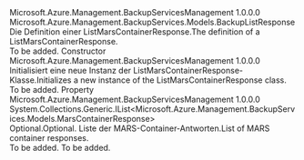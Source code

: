<Type Name="ListMarsContainerResponse" FullName="Microsoft.Azure.Management.BackupServices.Models.ListMarsContainerResponse">
  <TypeSignature Language="C#" Value="public class ListMarsContainerResponse : Microsoft.Azure.Management.BackupServices.Models.BackupListResponse" />
  <TypeSignature Language="ILAsm" Value=".class public auto ansi beforefieldinit ListMarsContainerResponse extends Microsoft.Azure.Management.BackupServices.Models.BackupListResponse" />
  <TypeSignature Language="DocId" Value="T:Microsoft.Azure.Management.BackupServices.Models.ListMarsContainerResponse" />
  <TypeSignature Language="VB.NET" Value="Public Class ListMarsContainerResponse&#xA;Inherits BackupListResponse" />
  <TypeSignature Language="F#" Value="type ListMarsContainerResponse = class&#xA;    inherit BackupListResponse" />
  <AssemblyInfo>
    <AssemblyName>Microsoft.Azure.Management.BackupServicesManagement</AssemblyName>
    <AssemblyVersion>1.0.0.0</AssemblyVersion>
  </AssemblyInfo>
  <Base>
    <BaseTypeName>Microsoft.Azure.Management.BackupServices.Models.BackupListResponse</BaseTypeName>
  </Base>
  <Interfaces />
  <Docs>
    <summary>
            <span data-ttu-id="78374-101">Die Definition einer ListMarsContainerResponse.</span><span class="sxs-lookup"><span data-stu-id="78374-101">The definition of a ListMarsContainerResponse.</span></span>
            </summary>
    <remarks>To be added.</remarks>
  </Docs>
  <Members>
    <Member MemberName=".ctor">
      <MemberSignature Language="C#" Value="public ListMarsContainerResponse ();" />
      <MemberSignature Language="ILAsm" Value=".method public hidebysig specialname rtspecialname instance void .ctor() cil managed" />
      <MemberSignature Language="DocId" Value="M:Microsoft.Azure.Management.BackupServices.Models.ListMarsContainerResponse.#ctor" />
      <MemberSignature Language="VB.NET" Value="Public Sub New ()" />
      <MemberType>Constructor</MemberType>
      <AssemblyInfo>
        <AssemblyName>Microsoft.Azure.Management.BackupServicesManagement</AssemblyName>
        <AssemblyVersion>1.0.0.0</AssemblyVersion>
      </AssemblyInfo>
      <Parameters />
      <Docs>
        <summary>
            <span data-ttu-id="78374-102">Initialisiert eine neue Instanz der ListMarsContainerResponse-Klasse.</span><span class="sxs-lookup"><span data-stu-id="78374-102">Initializes a new instance of the ListMarsContainerResponse class.</span></span>
            </summary>
        <remarks>To be added.</remarks>
      </Docs>
    </Member>
    <Member MemberName="Value">
      <MemberSignature Language="C#" Value="public System.Collections.Generic.IList&lt;Microsoft.Azure.Management.BackupServices.Models.MarsContainerResponse&gt; Value { get; set; }" />
      <MemberSignature Language="ILAsm" Value=".property instance class System.Collections.Generic.IList`1&lt;class Microsoft.Azure.Management.BackupServices.Models.MarsContainerResponse&gt; Value" />
      <MemberSignature Language="DocId" Value="P:Microsoft.Azure.Management.BackupServices.Models.ListMarsContainerResponse.Value" />
      <MemberSignature Language="VB.NET" Value="Public Property Value As IList(Of MarsContainerResponse)" />
      <MemberSignature Language="F#" Value="member this.Value : System.Collections.Generic.IList&lt;Microsoft.Azure.Management.BackupServices.Models.MarsContainerResponse&gt; with get, set" Usage="Microsoft.Azure.Management.BackupServices.Models.ListMarsContainerResponse.Value" />
      <MemberType>Property</MemberType>
      <AssemblyInfo>
        <AssemblyName>Microsoft.Azure.Management.BackupServicesManagement</AssemblyName>
        <AssemblyVersion>1.0.0.0</AssemblyVersion>
      </AssemblyInfo>
      <ReturnValue>
        <ReturnType>System.Collections.Generic.IList&lt;Microsoft.Azure.Management.BackupServices.Models.MarsContainerResponse&gt;</ReturnType>
      </ReturnValue>
      <Docs>
        <summary>
            <span data-ttu-id="78374-103">Optional.</span><span class="sxs-lookup"><span data-stu-id="78374-103">Optional.</span></span> <span data-ttu-id="78374-104">Liste der MARS-Container-Antworten.</span><span class="sxs-lookup"><span data-stu-id="78374-104">List of MARS container responses.</span></span>
            </summary>
        <value>To be added.</value>
        <remarks>To be added.</remarks>
      </Docs>
    </Member>
  </Members>
</Type>